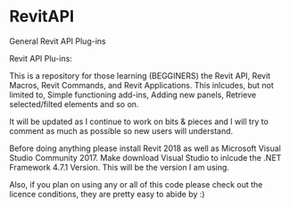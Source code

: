 # RevitAPI
General Revit API Plug-ins

Revit API Plu-ins:

This is a repository for those learning (BEGGINERS) the Revit API, Revit Macros, Revit Commands, and Revit Applications.
This inlcudes, but not limited to, Simple functioning add-ins, Adding new panels, Retrieve selected/filted elements and so on.

It will be updated as I continue to work on bits & pieces and I will try to comment as much as possible so new users will understand.

Before doing anything please install Revit 2018 as well as Microsoft Visual Studio Community 2017. Make download Visual Studio to 
inlcude the .NET Framework 4.7.1 Version. This will be the version I am using.

Also, if you plan on using any or all of this code please check out the licence conditions, they are pretty easy to abide by :)


